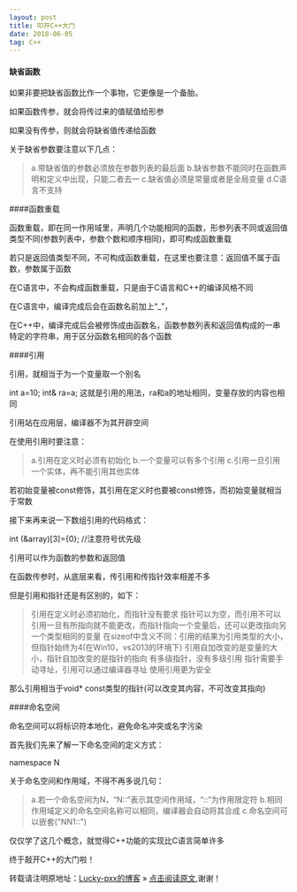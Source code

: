 ```yaml
---
layout: post
title: 叩开C++大门
date: 2018-06-05
tag: C++
---  
```


#### 缺省函数

如果非要把缺省函数比作一个事物，它更像是一个备胎。

如果函数传参，就会将传过来的值赋值给形参

如果没有传参，则就会将缺省值传递给函数

关于缺省参数要注意以下几点：

>a.带缺省值的参数必须放在参数列表的最后面
>b.缺省参数不能同时在函数声明和定义中出现，只能二者去一
>c.缺省值必须是常量或者是全局变量
>d.C语言不支持

####函数重载

函数重载，即在同一作用域里，声明几个功能相同的函数，形参列表不同或返回值类型不同(参数列表中，参数个数和顺序相同)，即可构成函数重载

若只是返回值类型不同，不可构成函数重载，在这里也要注意：返回值不属于函数，参数属于函数

在C语言中，不会构成函数重载，只是由于C语言和C++的编译风格不同

在C语言中，编译完成后会在函数名前加上“_”，

在C++中，编译完成后会被修饰成由函数名，函数参数列表和返回值构成的一串特定的字符串，用于区分函数名相同的各个函数

####引用

引用，就相当于为一个变量取一个别名

 int a=10;
 int& ra=a;
这就是引用的用法，ra和a的地址相同，变量存放的内容也相同

引用站在应用层，编译器不为其开辟空间

在使用引用时要注意：

>a.引用在定义时必须有初始化
>b.一个变量可以有多个引用
>c.引用一旦引用一个实体，再不能引用其他实体

若初始变量被const修饰，其引用在定义时也要被const修饰，而初始变量就相当于常数

接下来再来说一下数组引用的代码格式：

 int (&array)[3]={0}; //注意符号优先级

引用可以作为函数的参数和返回值
 
在函数传参时，从底层来看，传引用和传指针效率相差不多

但是引用和指针还是有区别的，如下：

>引用在定义时必须初始化，而指针没有要求
>指针可以为空，而引用不可以
>引用一旦有所指向就不能更改，而指针指向一个变量后，还可以更改指向另一个类型相同的变量
>在sizeof中含义不同：引用的结果为引用类型的大小，但指针始终为4(在Win10，vs2013的环境下)
>引用自加改变的是变量的大小，指针自加改变的是指针的指向
>有多级指针，没有多级引用
>指针需要手动寻址，引用可以通过编译器寻址
>使用引用更为安全

那么引用相当于void* const类型的指针(可以改变其内容，不可改变其指向)

 
####命名空间

命名空间可以将标识符本地化，避免命名冲突或名字污染

首先我们先来了解一下命名空间的定义方式：

 namespace N

关于命名空间和作用域，不得不再多说几句：

>a.若一个命名空间为N，“N::”表示其空间作用域，“::”为作用限定符
>b.相同作用域定义的命名空间名称可以相同，编译器会自动将其合成
>c.命名空间可以嵌套("NN1::")


仅仅学了这几个概念，就觉得C++功能的实现比C语言简单许多

终于敲开C++的大门啦！

转载请注明原地址：[Lucky-pxx的博客](http://www.bingoxin.top) » [点击阅读原文](http://www.bingoxin.top/2018/06/%E6%95%B0%E6%8D%AE%E5%BA%93%E5%9F%BA%E6%9C%AC%E6%93%8D%E4%BD%9C/),谢谢！